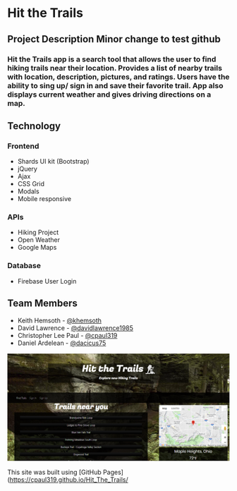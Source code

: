 # Hit the Trails

## Project Description Minor change to test github

### Hit the Trails app is a search tool that allows the user to find hiking trails near their location. Provides a list of nearby trails with location, description, pictures, and ratings. Users have the ability to sing up/ sign in and save their favorite trail. App also displays current weather and gives driving directions on a map.

## Technology



### Frontend

- Shards UI kit (Bootstrap)
- jQuery
- Ajax
- CSS Grid
- Modals
- Mobile responsive

### APIs

- Hiking Project
- Open Weather
- Google Maps

### Database

- Firebase User Login

## Team Members

- Keith Hemsoth - [@khemsoth](https://github.com/khemsoth)
- David Lawrence - [@davidlawrence1985](https://github.com/davidlawrence1985)
- Christopher Lee Paul - [@cpaul319](https://github.com/cpaul319)
- Daniel Ardelean - [@dacicus75](https://github.com/dacicus75)

![screenshot data with input](hitTheTrails.png)

This site was built using [GitHub Pages](https://cpaul319.github.io/Hit_The_Trails/
